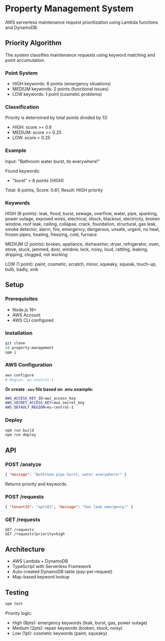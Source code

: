 # Property Management System

AWS serverless maintenance request prioritization using Lambda functions and DynamoDB.

## Priority Algorithm

The system classifies maintenance requests using keyword matching and point accumulation.

### Point System

- HIGH keywords: 8 points (emergency situations)
- MEDIUM keywords: 2 points (functional issues)
- LOW keywords: 1 point (cosmetic problems)

### Classification

Priority is determined by total points divided by 13:

- HIGH: score >= 0.6
- MEDIUM: score >= 0.25
- LOW: score < 0.25

### Example

Input: "Bathroom water burst, its everywhere!"

Found keywords:

- "burst" = 8 points (HIGH)

Total: 8 points, Score: 0.61, Result: HIGH priority

### Keywords

HIGH (8 points): leak, flood, burst, sewage, overflow, water, pipe, sparking, power outage, exposed wires, electrical, shock, blackout, electricity, broken window, roof leak, ceiling, collapse, crack, foundation, structural, gas leak, smoke detector, alarm, fire, emergency, dangerous, unsafe, urgent, no heat, frozen pipes, heating, freezing, cold, furnace

MEDIUM (2 points): broken, appliance, dishwasher, dryer, refrigerator, oven, stove, stuck, jammed, door, window, lock, noisy, loud, rattling, leaking, dripping, clogged, not working

LOW (1 point): paint, cosmetic, scratch, minor, squeaky, squeak, touch-up, bulb, badly, sink

## Setup

### Prerequisites

- Node.js 18+
- AWS Account
- AWS CLI configured

### Installation

```bash
git clone
cd property-management
npm i
```

### AWS Configuration

```bash
aws configure
# Region: eu-central-1
```

**Or create `.env` file based on .env.example:**

```bash
AWS_ACCESS_KEY_ID=aws_access_key
AWS_SECRET_ACCESS_KEY=aws_secret_key
AWS_DEFAULT_REGION=eu-central-1
```

### Deploy

```bash
npm run build
npm run deploy
```

## API

### POST /analyze

```json
{ "message": "Bathroom pipe burst, water everywhere!" }
```

Returns priority and keywords.

### POST /requests

```json
{ "tenantId": "apt101", "message": "Gas leak emergency!" }
```

### GET /requests

```
GET /requests
GET /requests?priority=high
```

## Architecture

- AWS Lambda + DynamoDB
- TypeScript with Serverless Framework
- Auto-created DynamoDB table (pay-per-request)
- Map-based keyword lookup

## Testing

```bash
npm test
```

Priority logic:

- High (8pts): emergency keywords (leak, burst, gas, power outage)
- Medium (2pts): repair keywords (broken, stuck, noisy)
- Low (1pt): cosmetic keywords (paint, squeaky)
